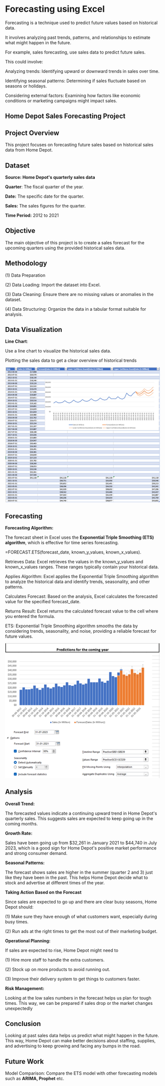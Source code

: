 # Forecasting using Excel

Forecasting is a technique used to predict future values based on historical data.

It involves analyzing past trends, patterns, and relationships to estimate what might happen in the future.

For example, sales forecasting, use sales data to predict future sales. 

This could involve:

Analyzing trends: Identifying upward or downward trends in sales over time.

Identifying seasonal patterns: Determining if sales fluctuate based on seasons or holidays.

Considering external factors: Examining how factors like economic conditions or marketing campaigns might impact sales.

## Home Depot Sales Forecasting Project

## Project Overview
This project focuses on forecasting future sales based on historical sales data from Home Depot. 

## Dataset

**Source: Home Depot's quarterly sales data**

**Quarter**: The fiscal quarter of the year.

**Date:** The specific date for the quarter.

**Sales:** The sales figures for the quarter.

**Time Period:** 2012 to 2021

## Objective

The main objective of this project is to create a sales forecast for the upcoming quarters using the provided historical sales data. 

## Methodology

(1) Data Preparation

(2) Data Loading: Import the dataset into Excel.

(3) Data Cleaning: Ensure there are no missing values or anomalies in the dataset.

(4) Data Structuring: Organize the data in a tabular format suitable for analysis.

## Data Visualization

**Line Chart**: 

Use a line chart to visualize the historical sales data.

Plotting the sales data to get a clear overview of historical trends

![Historical Data](https://raw.githubusercontent.com/AthiraThulasi/Excel/main/Sales_Forecasting_Using%20Excel/Historical_Data.png)


## Forecasting

**Forecasting Algorithm:**

The forecast sheet in Excel uses the **Exponential Triple Smoothing (ETS) algorithm**, which is effective for time series forecasting.

  =FORECAST.ETS(forecast_date, known_y_values, known_x_values).

Retrieves Data: Excel retrieves the values in the known_y_values and known_x_values ranges. These ranges typically contain your historical data.

Applies Algorithm: Excel applies the Exponential Triple Smoothing algorithm to analyze the historical data and identify trends, seasonality, and other patterns.

Calculates Forecast: Based on the analysis, Excel calculates the forecasted value for the specified forecast_date.

Returns Result: Excel returns the calculated forecast value to the cell where you entered the formula.
  
  ETS: Exponential Triple Smoothing algorithm smooths the data by considering trends, seasonality, and noise, providing a reliable forecast for future values.

![Future Predictions](https://raw.githubusercontent.com/AthiraThulasi/Excel/main/Sales_Forecasting_Using%20Excel/Future_predictions.png)
 
 ## Analysis
 
 **Overall Trend:**
 
 The forecasted values indicate a continuing upward trend in Home Depot's quarterly sales. This suggests sales are expected to keep going up in the coming months.

**Growth Rate:**

Sales have been going up from $32,261 in January 2021 to $44,740 in July 2023, which is a good sign for Home Depot's positive market performance and strong consumer demand.

**Seasonal Patterns:**

The forecast shows sales are higher in the summer (quarter 2 and 3) just like they have been in the past. This helps Home Depot decide what to stock and advertise at different times of the year.

**Taking Action Based on the Forecast**

Since sales are expected to go up and there are clear busy seasons, Home Depot should:

(1) Make sure they have enough of what customers want, especially during busy times.

(2) Run ads at the right times to get the most out of their marketing budget.

**Operational Planning:**

If sales are expected to rise, Home Depot might need to

(1) Hire more staff to handle the extra customers.

(2) Stock up on more products to avoid running out.

(3) Improve their delivery system to get things to customers faster.

**Risk Management:**

Looking at the low sales numbers in the forecast helps us plan for tough times. This way, we can be prepared if sales drop or the market changes unexpectedly

## Conclusion

Looking at past sales data helps us predict what might happen in the future. This way, Home Depot can make better decisions about staffing, supplies, and advertising to keep growing and facing any bumps in the road.

## Future Work

Model Comparison: Compare the ETS model with other forecasting models such as **ARIMA, Prophet** etc.



